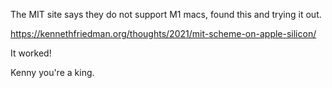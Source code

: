 The MIT site says they do not support M1 macs, found this and trying it out.

https://kennethfriedman.org/thoughts/2021/mit-scheme-on-apple-silicon/

It worked!

Kenny you're a king.
